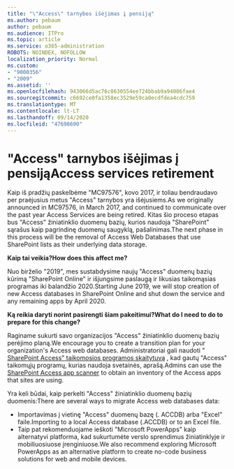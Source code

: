 ```yaml
---
title: "\"Access\" tarnybos išėjimas į pensiją"
ms.author: pebaum
author: pebaum
ms.audience: ITPro
ms.topic: article
ms.service: o365-administration
ROBOTS: NOINDEX, NOFOLLOW
localization_priority: Normal
ms.custom:
- "9000356"
- "2009"
ms.assetid: ''
ms.openlocfilehash: 943066d5ac76c0630554ee724bbab9a94086fae4
ms.sourcegitcommit: c6692ce0fa1358ec3529e59ca0ecdfdea4cdc759
ms.translationtype: MT
ms.contentlocale: lt-LT
ms.lasthandoff: 09/14/2020
ms.locfileid: "47698690"
---
```

# <a name="access-services-retirement"></a><span data-ttu-id="3426e-102">"Access" tarnybos išėjimas į pensiją</span><span class="sxs-lookup"><span data-stu-id="3426e-102">Access services retirement</span></span>

<span data-ttu-id="3426e-103">Kaip iš pradžių paskelbėme "MC97576", kovo 2017, ir toliau bendraudavo per praėjusius metus "Access" tarnybos yra išėjusiems.</span><span class="sxs-lookup"><span data-stu-id="3426e-103">As we originally announced in MC97576, in March 2017, and continued to communicate over the past year Access Services are being retired.</span></span> <span data-ttu-id="3426e-104">Kitas šio proceso etapas bus "Access" žiniatinklio duomenų bazių, kurios naudoja "SharePoint" sąrašus kaip pagrindinę duomenų saugyklą, pašalinimas.</span><span class="sxs-lookup"><span data-stu-id="3426e-104">The next phase in this process will be the removal of Access Web Databases that use SharePoint lists as their underlying data storage.</span></span>

<span data-ttu-id="3426e-105">**Kaip tai veikia?**</span><span class="sxs-lookup"><span data-stu-id="3426e-105">**How does this affect me?**</span></span>

<span data-ttu-id="3426e-106">Nuo birželio "2019", mes sustabdysime naujų "Access" duomenų bazių kūrimą "SharePoint Online" ir išjungsime paslaugą ir likusias taikomąsias programas iki balandžio 2020.</span><span class="sxs-lookup"><span data-stu-id="3426e-106">Starting June 2019, we will stop creation of new Access databases in SharePoint Online and shut down the service and any remaining apps by April 2020.</span></span>

<span data-ttu-id="3426e-107">**Ką reikia daryti norint pasirengti šiam pakeitimui?**</span><span class="sxs-lookup"><span data-stu-id="3426e-107">**What do I need to do to prepare for this change?**</span></span>

<span data-ttu-id="3426e-108">Raginame sukurti savo organizacijos "Access" žiniatinklio duomenų bazių perėjimo planą.</span><span class="sxs-lookup"><span data-stu-id="3426e-108">We encourage you to create a transition plan for your organization's Access web databases.</span></span> <span data-ttu-id="3426e-109">Administratoriai gali naudoti " [SharePoint Access" taikomosios programos skaitytuvą](https://github.com/SharePoint/PnP-Tools/tree/master/Solutions/SharePoint.AccessApp.Scanner) , kad gautų "Access" taikomųjų programų, kurias naudoja svetainės, aprašą.</span><span class="sxs-lookup"><span data-stu-id="3426e-109">Admins can use the [SharePoint Access app scanner](https://github.com/SharePoint/PnP-Tools/tree/master/Solutions/SharePoint.AccessApp.Scanner) to obtain an inventory of the Access apps that sites are using.</span></span>

<span data-ttu-id="3426e-110">Yra keli būdai, kaip perkelti "Access" žiniatinklio duomenų bazių duomenis:</span><span class="sxs-lookup"><span data-stu-id="3426e-110">There are several ways to migrate Access web databases data:</span></span>

- <span data-ttu-id="3426e-111">Importavimas į vietinę "Access" duomenų bazę (. ACCDB) arba "Excel" faile.</span><span class="sxs-lookup"><span data-stu-id="3426e-111">Importing to a local Access database (.ACCDB) or to an Excel file.</span></span>
- <span data-ttu-id="3426e-112">Taip pat rekomenduojame ieškoti "Microsoft PowerApps" kaip alternatyvi platforma, kad sukurtumėte verslo sprendimus žiniatinklyje ir mobiliuosiuose įrenginiuose.</span><span class="sxs-lookup"><span data-stu-id="3426e-112">We also recommend exploring Microsoft PowerApps as an alternative platform to create no-code business solutions for web and mobile devices.</span></span>